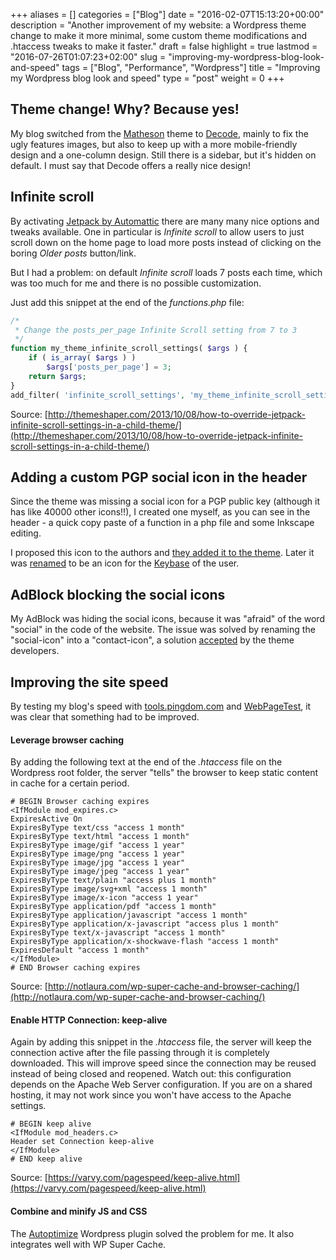+++
aliases      = []
categories   = ["Blog"]
date         = "2016-02-07T15:13:20+00:00"
description  = "Another improvement of my website: a Wordpress theme change to make it more minimal, some custom theme modifications and .htaccess tweaks to make it faster."
draft        = false
highlight    = true
lastmod      = "2016-07-26T01:07:23+02:00"
slug         = "improving-my-wordpress-blog-look-and-speed"
tags         = ["Blog", "Performance", "Wordpress"]
title        = "Improving my Wordpress blog look and speed"
type         = "post"
weight       = 0
+++


## Theme change! Why? Because yes!

My blog switched from the [Matheson](https://wordpress.org/themes/matheson/)
theme to [Decode](https://wordpress.org/themes/decode/), mainly to fix the ugly
features images, but also to keep up with a more mobile-friendly design and a
one-column design. Still there is a sidebar, but it's hidden on default. I must
say that Decode offers a really nice design!


## Infinite scroll

By activating [Jetpack by Automattic](https://wordpress.org/plugins/jetpack/)
there are many many nice options and tweaks available. One in particular is
_Infinite scroll_ to allow users to just scroll down on the home page to load
more posts instead of clicking on the boring _Older posts_ button/link.

But I had a problem: on default _Infinite scroll_ loads 7 posts each time, which
was too much for me and there is no possible customization.

Just add this snippet at the end of the _functions.php_ file:

```php
/*
 * Change the posts_per_page Infinite Scroll setting from 7 to 3
 */
function my_theme_infinite_scroll_settings( $args ) {
    if ( is_array( $args ) )
        $args['posts_per_page'] = 3;
    return $args;
}
add_filter( 'infinite_scroll_settings', 'my_theme_infinite_scroll_settings' );
```

Source:
[http://themeshaper.com/2013/10/08/how-to-override-jetpack-infinite-scroll-settings-in-a-child-theme/](http://themeshaper.com/2013/10/08/how-to-override-jetpack-infinite-scroll-settings-in-a-child-theme/)


## Adding a custom PGP social icon in the header

Since the theme was missing a social icon for a PGP public key (although it has
like 40000 other icons!!), I created one myself, as you can see in the header -
a quick copy paste of a function in a php file and some Inkscape editing.

I proposed this icon to the authors and
[they added it to the theme](https://github.com/MachoThemes/decode/issues/52). Later
it was [renamed](https://github.com/MachoThemes/decode/issues/82) to be an icon
for the [Keybase](https://keybase.io) of the user.


## AdBlock blocking the social icons

My AdBlock was hiding the social icons, because it was "afraid" of the word
"social" in the code of the website. The issue was solved by renaming the
"social-icon" into a "contact-icon", a solution
[accepted](https://github.com/MachoThemes/decode/issues/51) by the theme
developers.


## Improving the site speed

By testing my blog's speed with [tools.pingdom.com](http://tools.pingdom.com/)
and [WebPageTest](http://webpagetest.org/), it was clear that something had to
be improved.


#### Leverage browser caching

By adding the following text at the end of the _.htaccess_ file on the Wordpress
root folder, the server "tells" the browser to keep static content in cache for
a certain period.

```
# BEGIN Browser caching expires
<IfModule mod_expires.c>
ExpiresActive On
ExpiresByType text/css "access 1 month"
ExpiresByType text/html "access 1 month"
ExpiresByType image/gif "access 1 year"
ExpiresByType image/png "access 1 year"
ExpiresByType image/jpg "access 1 year"
ExpiresByType image/jpeg "access 1 year"
ExpiresByType text/plain "access plus 1 month"
ExpiresByType image/svg+xml "access 1 month"
ExpiresByType image/x-icon "access 1 year"
ExpiresByType application/pdf "access 1 month"
ExpiresByType application/javascript "access 1 month"
ExpiresByType application/x-javascript "access plus 1 month"
ExpiresByType text/x-javascript "access 1 month"
ExpiresByType application/x-shockwave-flash "access 1 month"
ExpiresDefault "access 1 month"
</IfModule>
# END Browser caching expires
```

Source:
[http://notlaura.com/wp-super-cache-and-browser-caching/](http://notlaura.com/wp-super-cache-and-browser-caching/)


#### Enable HTTP Connection: keep-alive

Again by adding this snippet in the _.htaccess_ file, the server will keep the
connection active after the file passing through it is completely
downloaded. This will improve speed since the connection may be reused instead
of being closed and reopened. Watch out: this configuration depends on the
Apache Web Server configuration. If you are on a shared hosting, it may not work
since you won't have access to the Apache settings.

```
# BEGIN keep alive
<IfModule mod_headers.c>
Header set Connection keep-alive
</IfModule>
# END keep alive
```

Source:
[https://varvy.com/pagespeed/keep-alive.html](https://varvy.com/pagespeed/keep-alive.html)


#### Combine and minify JS and CSS

The [Autoptimize](https://wordpress.org/plugins/autoptimize/) Wordpress plugin
solved the problem for me. It also integrates well with WP Super Cache.

